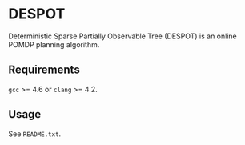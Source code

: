 DESPOT
======

Deterministic Sparse Partially Observable Tree (DESPOT) is an online POMDP planning algorithm.

Requirements
------------
`gcc` >= 4.6 or `clang` >= 4.2.

Usage
-----

See `README.txt`.
